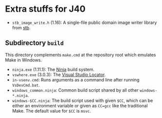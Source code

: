 # Extra stuffs for J40

* `stb_image_write.h` (1.16): A single-file public domain image writer library from [stb](https://github.com/nothings/stb/).

## Subdirectory `build`

This directory complements `make.cmd` at the repository root which emulates Make in Windows.

* `ninja.exe` (1.11.1): The [Ninja](https://ninja-build.org/) build system.
* `vswhere.exe` (3.0.3): The [Visual Studio Locator](https://github.com/microsoft/vswhere).
* `in-vsenv.cmd`: Runs arguments as a command line after running `VsDevCmd.bat`.
* `windows_common.ninja`: Common build script shared by all other `windows-*.ninja`.
* `windows-$CC.ninja`: The build script used with given `$CC`, which can be either an environment variable or given as `CC=gcc` like the traditional Make. The default value for `$CC` is `msvc`.

